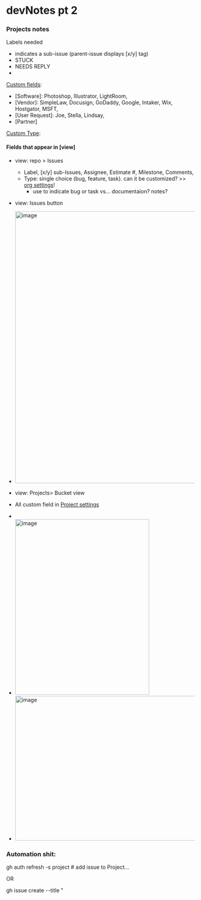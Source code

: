 # devNotes pt 2


### Projects notes

Labels needed
- indicates a sub-issue (parent-issue displays [x/y] tag)
- STUCK
- NEEDS REPLY
- 

[Custom fields](https://github.com/orgs/alh-industries/projects/1/settings/fields/Status): 

- [Software]: Photoshop, Illustrator, LightRoom,  
- [Vendor]: SimpleLaw, Docusign, GoDaddy, Google, Intaker, Wix, Hostgator, MSFT, 
- [User Request]: Joe, Stella, Lindsay,
- [Partner]


[Custom Type](https://github.com/organizations/alh-industries/settings/issue-types): 

#### Fields that appear in [view]
-  view: repo > Issues
   -  Label, [x/y] sub-Issues, Assignee, Estimate #, Milestone, Comments,
   -  Type: single choice (bug, feature, task). can it be customized? >> [org settings](https://github.com/organizations/alh-industries/settings/issue-types)!
      - use to indicate bug or task vs... documentaion? notes?
-  view: Issues button
-  <img width="876" height="725" alt="image" src="https://github.com/user-attachments/assets/8f7be898-6129-49d3-b6f1-93e0ff75453e" />

-  view: Projects> Bucket view
  -  All custom field in [Project settings](https://github.com/orgs/alh-industries/projects/1/settings)
  -
  -   <img width="358" height="468" alt="image" src="https://github.com/user-attachments/assets/a0f9fa21-f28b-4ca9-9a59-b1d343675fec" />
  -   <img width="904" height="386" alt="image" src="https://github.com/user-attachments/assets/1e7661a0-63a7-4e79-9d2c-ee62f9160800" />



### Automation shit: 

gh auth refresh -s project # add issue to Project...

OR 

gh issue create --title "
